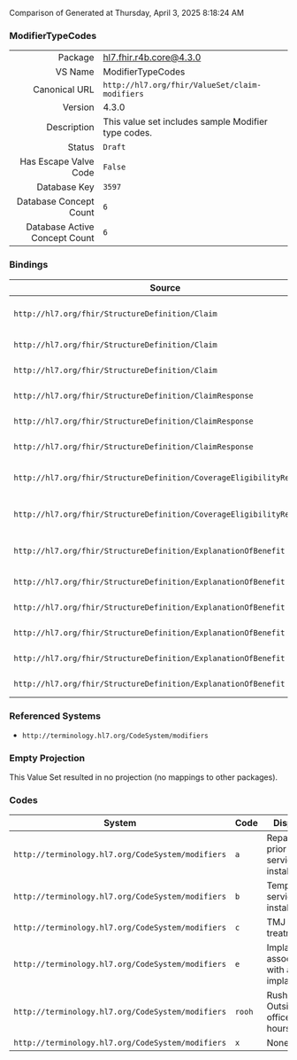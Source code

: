 Comparison of 
Generated at Thursday, April 3, 2025 8:18:24 AM

### ModifierTypeCodes

|      |     |
| ---: | --- |
| Package | hl7.fhir.r4b.core@4.3.0 |
| VS Name | ModifierTypeCodes |
| Canonical URL | `http://hl7.org/fhir/ValueSet/claim-modifiers` |
| Version | 4.3.0 |
| Description | This value set includes sample Modifier type codes. |
| Status | `Draft` |
| Has Escape Valve Code | `False` |
| Database Key | `3597` |
| Database Concept Count | `6` |
| Database Active Concept Count | `6` |
### Bindings

| Source | Element | Binding | Strength | Element Short |
| ------ | ------- | ------- | -------- | ------------- |
| `http://hl7.org/fhir/StructureDefinition/Claim` | `Claim.item.modifier` | `http://hl7.org/fhir/ValueSet/claim-modifiers` | `Example` | Product or service billing modifiers |
| `http://hl7.org/fhir/StructureDefinition/Claim` | `Claim.item.detail.modifier` | `http://hl7.org/fhir/ValueSet/claim-modifiers` | `Example` | Service/Product billing modifiers |
| `http://hl7.org/fhir/StructureDefinition/Claim` | `Claim.item.detail.subDetail.modifier` | `http://hl7.org/fhir/ValueSet/claim-modifiers` | `Example` | Service/Product billing modifiers |
| `http://hl7.org/fhir/StructureDefinition/ClaimResponse` | `ClaimResponse.addItem.modifier` | `http://hl7.org/fhir/ValueSet/claim-modifiers` | `Example` | Service/Product billing modifiers |
| `http://hl7.org/fhir/StructureDefinition/ClaimResponse` | `ClaimResponse.addItem.detail.modifier` | `http://hl7.org/fhir/ValueSet/claim-modifiers` | `Example` | Service/Product billing modifiers |
| `http://hl7.org/fhir/StructureDefinition/ClaimResponse` | `ClaimResponse.addItem.detail.subDetail.modifier` | `http://hl7.org/fhir/ValueSet/claim-modifiers` | `Example` | Service/Product billing modifiers |
| `http://hl7.org/fhir/StructureDefinition/CoverageEligibilityRequest` | `CoverageEligibilityRequest.item.modifier` | `http://hl7.org/fhir/ValueSet/claim-modifiers` | `Example` | Product or service billing modifiers |
| `http://hl7.org/fhir/StructureDefinition/CoverageEligibilityResponse` | `CoverageEligibilityResponse.insurance.item.modifier` | `http://hl7.org/fhir/ValueSet/claim-modifiers` | `Example` | Product or service billing modifiers |
| `http://hl7.org/fhir/StructureDefinition/ExplanationOfBenefit` | `ExplanationOfBenefit.item.modifier` | `http://hl7.org/fhir/ValueSet/claim-modifiers` | `Example` | Product or service billing modifiers |
| `http://hl7.org/fhir/StructureDefinition/ExplanationOfBenefit` | `ExplanationOfBenefit.item.detail.modifier` | `http://hl7.org/fhir/ValueSet/claim-modifiers` | `Example` | Service/Product billing modifiers |
| `http://hl7.org/fhir/StructureDefinition/ExplanationOfBenefit` | `ExplanationOfBenefit.item.detail.subDetail.modifier` | `http://hl7.org/fhir/ValueSet/claim-modifiers` | `Example` | Service/Product billing modifiers |
| `http://hl7.org/fhir/StructureDefinition/ExplanationOfBenefit` | `ExplanationOfBenefit.addItem.modifier` | `http://hl7.org/fhir/ValueSet/claim-modifiers` | `Example` | Service/Product billing modifiers |
| `http://hl7.org/fhir/StructureDefinition/ExplanationOfBenefit` | `ExplanationOfBenefit.addItem.detail.modifier` | `http://hl7.org/fhir/ValueSet/claim-modifiers` | `Example` | Service/Product billing modifiers |
| `http://hl7.org/fhir/StructureDefinition/ExplanationOfBenefit` | `ExplanationOfBenefit.addItem.detail.subDetail.modifier` | `http://hl7.org/fhir/ValueSet/claim-modifiers` | `Example` | Service/Product billing modifiers |

### Referenced Systems

* `http://terminology.hl7.org/CodeSystem/modifiers`
### Empty Projection

This Value Set resulted in no projection (no mappings to other packages).

### Codes

| System | Code | Display |
| ------ | ---- | ------- |
| `http://terminology.hl7.org/CodeSystem/modifiers` | `a` | Repair of prior service or installation |
| `http://terminology.hl7.org/CodeSystem/modifiers` | `b` | Temporary service or installation |
| `http://terminology.hl7.org/CodeSystem/modifiers` | `c` | TMJ treatment |
| `http://terminology.hl7.org/CodeSystem/modifiers` | `e` | Implant or associated with an implant |
| `http://terminology.hl7.org/CodeSystem/modifiers` | `rooh` | Rush or Outside of office hours |
| `http://terminology.hl7.org/CodeSystem/modifiers` | `x` | None |
